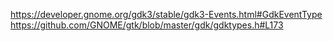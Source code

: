 https://developer.gnome.org/gdk3/stable/gdk3-Events.html#GdkEventType
https://github.com/GNOME/gtk/blob/master/gdk/gdktypes.h#L173